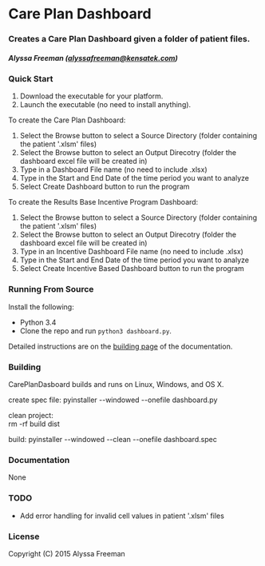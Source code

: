 Care Plan Dashboard
=========

### Creates a Care Plan Dashboard given a folder of patient files.
##### Alyssa Freeman (alyssafreeman@kensatek.com)

### Quick Start

1. Download the executable for your platform.
2. Launch the executable (no need to install anything).

To create the Care Plan Dashboard:
1. Select the Browse button to select a Source Directory (folder containing the patient '.xlsm' files)
2. Select the Browse button to select an Output Direcotry (folder the dashboard excel file will be created in)
3. Type in a Dashboard File name (no need to include .xlsx)
4. Type in the Start and End Date of the time period you want to analyze
5. Select Create Dashboard button to run the program

To create the Results Base Incentive Program Dashboard:
1. Select the Browse button to select a Source Directory (folder containing the patient '.xlsm' files)
2. Select the Browse button to select an Output Direcotry (folder the dashboard excel file will be created in)
3. Type in an Incentive Dashboard File name (no need to include .xlsx)
4. Type in the Start and End Date of the time period you want to analyze
5. Select Create Incentive Based Dashboard button to run the program

### Running From Source

Install the following:

* Python 3.4
* Clone the repo and run `python3 dashboard.py`.

Detailed instructions are on the [building page](https://cryptully.readthedocs.org/en/latest/building.html) of the documentation.

### Building

CarePlanDasboard builds and runs on Linux, Windows, and OS X.

create spec file:
pyinstaller --windowed --onefile dashboard.py

clean project:  
rm -rf build dist

build:
pyinstaller --windowed --clean --onefile dashboard.spec

### Documentation

None

### TODO

* Add error handling for invalid cell values in patient '.xlsm' files

### License

Copyright (C) 2015 Alyssa Freeman